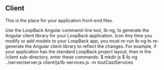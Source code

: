 ## Client

This is the place for your application front-end files.

Use the LoopBack Angular command-line tool, lb-ng, to generate the Angular client library for your LoopBack application.
Icon
Any time you modify or add models to your LoopBack app, you must re-run lb-ng to re-generate the Angular client library to reflect the changes.
For example, if your application has the standard LoopBack project layout, then in the /client sub-directory, enter these commands:
$ mkdir js
$ lb-ng ../server/server.js client/js/lb-services.js -m toutCastServices
